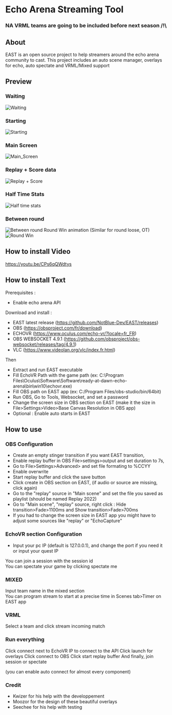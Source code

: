 # Echo Arena Streaming Tool

### NA VRML teams are going to be included before next season /!\

## About 

EAST is an open source project to help streamers around the echo arena community to cast.
This project includes an auto scene manager, overlays for echo, auto spectate and VRML/Mixed support

## Preview

### Waiting
![Waiting](https://user-images.githubusercontent.com/64601123/174887129-e38c343c-a016-4736-829a-f2750298e42a.png)
### Starting
![Starting](https://user-images.githubusercontent.com/64601123/174887126-ad1ffe9e-0e72-49a2-9c1a-ba0286676b2a.png)
### Main Screen
![Main_Screen](https://user-images.githubusercontent.com/64601123/174887118-20ba3b0d-6b78-4b52-9387-3a09b29d05af.png)
### Replay + Score data
![Replay + Score](https://user-images.githubusercontent.com/64601123/174887113-14113375-59a8-4afe-8de8-ddd222d30b04.png)
### Half Time Stats
![Half time stats](https://user-images.githubusercontent.com/64601123/174887120-87be8952-d420-48ea-8984-73b3450e1168.png)
### Between round
![Between round](https://user-images.githubusercontent.com/64601123/174887123-d0ba0e16-e325-48d1-bbf3-31388403c6dd.png)
Round Win animation (Similar for round loose, OT)
![Round Win](https://user-images.githubusercontent.com/64601123/174887717-45fe23b8-5674-4ada-8656-16d6c5c0a19f.png)

## How to install Video

https://youtu.be/CPs6qQWdtys

## How to install Text

Prerequisites : 
- Enable echo arena API

Download and install :
- EAST latest release (https://github.com/NotBlue-Dev/EAST/releases)
- OBS (https://obsproject.com/fr/download)
- ECHOVR (https://www.oculus.com/echo-vr/?locale=fr_FR)
- OBS WEBSOCKET 4.9.1 (https://github.com/obsproject/obs-websocket/releases/tag/4.9.1)
- VLC (https://www.videolan.org/vlc/index.fr.html)

Then

- Extract and run EAST executable
- Fill EchoVR Path with the game path (ex: C:\Program Files\Oculus\Software\Software\ready-at-dawn-echo-arena\bin\win10\echovr.exe)
- Fill OBS path on EAST app (ex: C:/Program Files/obs-studio/bin/64bit)
- Run OBS, Go to Tools, Websocket, and set a password
- Change the screen size in OBS section on EAST (make it the size in File>Settings>Video>Base Canvas Resolution in OBS app)
- Optional : Enable auto starts in EAST

## How to use

### OBS Configuration

- Create an empty stinger transition if you want EAST transition,<br />
- Enable replay buffer in OBS File>settings>output and set duration to 7s,<br />
- Go to File>Settings>Advanced> and set file formating to %CCYY<br />
- Enable overwrite
- Start replay buffer and click the save button<br />
- Click create in OBS section on EAST, (if audio or source are missing, click again)<br />
- Go to the "replay" source in "Main scene" and set the file you saved as playlist (should be named Replay 2022)<br />
- Go to "Main scene", "replay" source, right click : Hide transition>Fade>1100ms and Show transition>Fade>700ms<br />
- If you had to change the screen size in EAST app you might have to adjust some sources like "replay" or "EchoCapture"

### EchoVR section Configuration

- Input your pc IP (default is 127.0.0.1), and change the port if you need it or input your quest IP

You can join a session with the session id <br />
You can spectate your game by clicking spectate me

### MIXED

Input team name in the mixed section<br />
You can program stream to start at a precise time in Scenes tab>Timer on EAST app

### VRML

Select a team and click stream incoming match

### Run everything

Click connect next to EchoVR IP to connect to the API 
Click launch for overlays
Click connect to OBS
Click start replay buffer
And finally, join session or spectate

(you can enable auto connect for almost every component)

### Credit

- Kwizer for his help with the developpement
- Moozor for the design of these beautiful overlays
- Seechee for his help with testing
